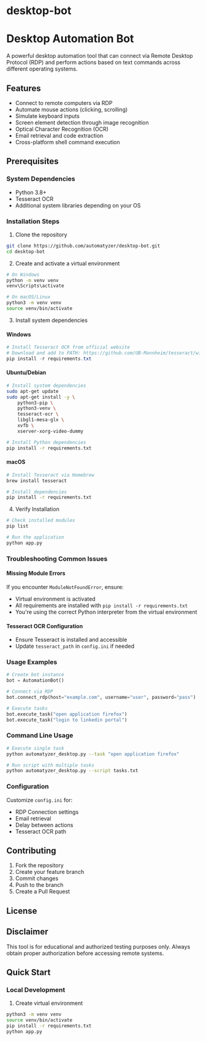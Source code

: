 # desktop-bot

# Desktop Automation Bot

A powerful desktop automation tool that can connect via Remote Desktop Protocol (RDP) and perform actions based on text commands across different operating systems.

## Features

- Connect to remote computers via RDP
- Automate mouse actions (clicking, scrolling)
- Simulate keyboard inputs
- Screen element detection through image recognition
- Optical Character Recognition (OCR)
- Email retrieval and code extraction
- Cross-platform shell command execution

## Prerequisites

### System Dependencies
- Python 3.8+
- Tesseract OCR
- Additional system libraries depending on your OS

### Installation Steps

1. Clone the repository
```bash
git clone https://github.com/automatyzer/desktop-bot.git
cd desktop-bot
```

2. Create and activate a virtual environment
```bash
# On Windows
python -m venv venv
venv\Scripts\activate

# On macOS/Linux
python3 -m venv venv
source venv/bin/activate
```

3. Install system dependencies

#### Windows
```powershell
# Install Tesseract OCR from official website
# Download and add to PATH: https://github.com/UB-Mannheim/tesseract/wiki
pip install -r requirements.txt
```

#### Ubuntu/Debian
```bash
# Install system dependencies
sudo apt-get update
sudo apt-get install -y \
    python3-pip \
    python3-venv \
    tesseract-ocr \
    libgl1-mesa-glx \
    xvfb \
    xserver-xorg-video-dummy

# Install Python dependencies
pip install -r requirements.txt
```

#### macOS
```bash
# Install Tesseract via Homebrew
brew install tesseract

# Install dependencies
pip install -r requirements.txt
```

4. Verify Installation
```bash
# Check installed modules
pip list

# Run the application
python app.py
```

### Troubleshooting Common Issues

#### Missing Module Errors
If you encounter `ModuleNotFoundError`, ensure:
- Virtual environment is activated
- All requirements are installed with `pip install -r requirements.txt`
- You're using the correct Python interpreter from the virtual environment

#### Tesseract OCR Configuration
- Ensure Tesseract is installed and accessible
- Update `tesseract_path` in `config.ini` if needed

### Usage Examples

```python
# Create bot instance
bot = AutomationBot()

# Connect via RDP
bot.connect_rdp(host="example.com", username="user", password="pass")

# Execute tasks
bot.execute_task("open application firefox")
bot.execute_task("login to linkedin portal")
```

### Command Line Usage

```bash
# Execute single task
python automatyzer_desktop.py --task "open application firefox"

# Run script with multiple tasks
python automatyzer_desktop.py --script tasks.txt
```

### Configuration

Customize `config.ini` for:
- RDP Connection settings
- Email retrieval
- Delay between actions
- Tesseract OCR path

## Contributing

1. Fork the repository
2. Create your feature branch
3. Commit changes
4. Push to the branch
5. Create a Pull Request

## License

## Disclaimer

This tool is for educational and authorized testing purposes only. Always obtain proper authorization before accessing remote systems.


## Quick Start

### Local Development
1. Create virtual environment
```bash
python3 -m venv venv
source venv/bin/activate
pip install -r requirements.txt
python app.py
```

